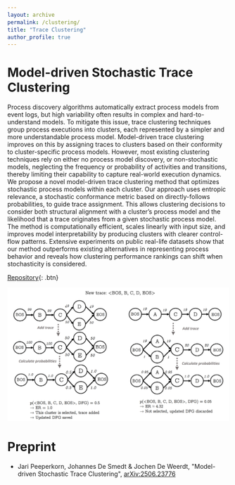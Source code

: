 ```yaml
---
layout: archive
permalink: /clustering/
title: "Trace Clustering"
author_profile: true
---
```


Model-driven Stochastic Trace Clustering
=======

Process discovery algorithms automatically extract process models from event logs, but high variability often results in complex and hard-to-understand models. To mitigate this issue, trace clustering techniques group process executions into clusters, each represented by a simpler and more understandable process model. Model-driven trace clustering improves on this by assigning traces to clusters based on their conformity to cluster-specific process models. However, most existing clustering techniques rely on either no process model discovery, or non-stochastic models, neglecting the frequency or probability of activities and transitions, thereby limiting their capability to capture real-world execution dynamics. We propose a novel model-driven trace clustering method that optimizes stochastic process models within each cluster. Our approach uses entropic relevance, a stochastic conformance metric based on directly-follows probabilities, to guide trace assignment. This allows clustering decisions to consider both structural alignment with a cluster’s process model and the likelihood that a trace originates from a given stochastic process model. The method is computationally efficient, scales linearly with input size, and improves model interpretability by producing clusters with clearer control-flow patterns. Extensive experiments on public real-life datasets show that our method outperforms existing alternatives in representing process behavior and reveals how clustering performance rankings can shift when stochasticity is considered.

[Repository](https://github.com/jaripeeperkorn/EntropicClustering){: .btn}

![](/images/stochastic_cluster.png)


Preprint
=======

* Jari Peeperkorn, Johannes De Smedt \& Jochen De Weerdt, "Model-driven Stochastic Trace Clustering", [arXiv:2506.23776](https://arxiv.org/abs/2506.23776)